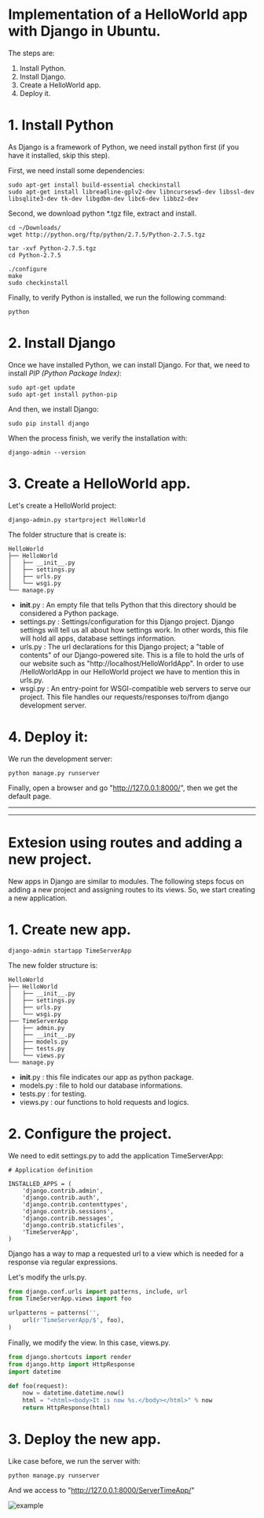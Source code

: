 # Implementation of a HelloWorld app with Django in Ubuntu.

The steps are:

1. Install Python.
2. Install Django.
3. Create a HelloWorld app.
4. Deploy it.


# 1. Install Python

As Django is a framework of Python, we need install python first (if you have it installed, skip this step).

First, we need install some dependencies:
~~~
sudo apt-get install build-essential checkinstall
sudo apt-get install libreadline-gplv2-dev libncursesw5-dev libssl-dev libsqlite3-dev tk-dev libgdbm-dev libc6-dev libbz2-dev
~~~

Second, we download python *.tgz file, extract and install.
~~~
cd ~/Downloads/
wget http://python.org/ftp/python/2.7.5/Python-2.7.5.tgz

tar -xvf Python-2.7.5.tgz
cd Python-2.7.5

./configure
make
sudo checkinstall
~~~

Finally, to verify Python is installed, we run the following command:

~~~
python
~~~


# 2. Install Django

Once we have installed Python, we can install Django. For that, we need to install *PIP (Python Package Index)*:
~~~
sudo apt-get update
sudo apt-get install python-pip
~~~
And then, we install Django:
~~~
sudo pip install django
~~~

When the process finish, we verify the installation with:

~~~
django-admin --version
~~~

# 3. Create a HelloWorld app.

Let's create a HelloWorld  project:
~~~
django-admin.py startproject HelloWorld
~~~

The folder structure that is create is:
~~~
HelloWorld
├── HelloWorld
│   ├── __init__.py
│   ├── settings.py
│   ├── urls.py
│   └── wsgi.py
└── manage.py
~~~

* __init__.py
	: An empty file that tells Python that this directory should be considered a Python package.
* settings.py
	: Settings/configuration for this Django project. Django settings will tell us all about how settings work. In other words, this file will hold all apps, database settings information.
* urls.py
	: The url declarations for this Django project; a "table of contents" of our Django-powered site. This is a file to hold the urls of our website such as "http://localhost/HelloWorldApp". In order to use /HelloWorldApp in our HelloWorld project we have to mention this in urls.py.
* wsgi.py
	: An entry-point for WSGI-compatible web servers to serve our project. This file handles our requests/responses to/from django development server.

# 4. Deploy it:

We run the development server:
~~~
python manage.py runserver
~~~

Finally, open a browser and go "http://127.0.0.1:8000/", then we get the default page.

***
***
# Extesion using routes and adding a new project.

New apps in Django are similar to modules. The following steps focus on adding a new project and assigning routes to its views. So, we start creating a new application. 

# 1. Create new app.

~~~
django-admin startapp TimeServerApp
~~~

The new folder structure is:
~~~
HelloWorld
├── HelloWorld
│   ├── __init__.py
│   ├── settings.py
│   ├── urls.py
│   └── wsgi.py
├── TimeServerApp
│   ├── admin.py
│   ├── __init__.py
│   ├── models.py
│   ├── tests.py
│   └── views.py
└── manage.py
~~~

* __init__.py
	: this file indicates our app as python package.
* models.py
	: file to hold our database informations.
* tests.py
	: for testing.
* views.py
	: our functions to hold requests and logics.

# 2. Configure the project.

We need to edit settings.py to add the application TimeServerApp:

~~~
# Application definition

INSTALLED_APPS = (
    'django.contrib.admin',
    'django.contrib.auth',
    'django.contrib.contenttypes',
    'django.contrib.sessions',
    'django.contrib.messages',
    'django.contrib.staticfiles',
    'TimeServerApp',
)
~~~

Django has a way to map a requested url to a view which is needed for a response via regular expressions.

Let's modify the urls.py.

```python
from django.conf.urls import patterns, include, url
from TimeServerApp.views import foo

urlpatterns = patterns('',
    url(r'TimeServerApp/$', foo),
)
```

Finally, we modify the view. In this case, views.py.

```python
from django.shortcuts import render
from django.http import HttpResponse
import datetime

def foo(request):
    now = datetime.datetime.now()
    html = "<html><body>It is now %s.</body></html>" % now
    return HttpResponse(html)
```

# 3. Deploy the new app.
Like case before, we run the server with:

~~~
python manage.py runserver
~~~

And we access to "http://127.0.0.1:8000/ServerTimeApp/"

![example](https://github.com/Sistemas-Multimedia/Icecast-tracker/blob/master/Django/Savins/public/images/example.png)
